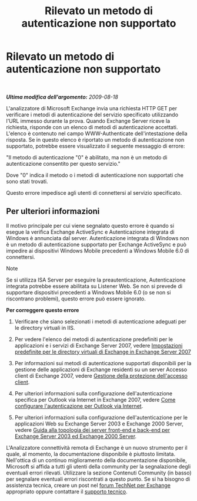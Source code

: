 ﻿---
title: Rilevato un metodo di autenticazione non supportato
TOCTitle: Rilevato un metodo di autenticazione non supportato
ms:assetid: 1260976c-1b9f-4eae-b805-94fabcc4d39c
ms:mtpsurl: https://technet.microsoft.com/it-it/library/Dd439361(v=EXCHG.80)
ms:contentKeyID: 27341514
ms.date: 10/25/2013
mtps_version: v=EXCHG.80
_tocRel: dd439364(v=exchg.80)/toc.json
ms.translationtype: HT
---

# Rilevato un metodo di autenticazione non supportato

 

_**Ultima modifica dell'argomento:** 2009-08-18_

L'analizzatore di Microsoft Exchange invia una richiesta HTTP GET per verificare i metodi di autenticazione del servizio specificato utilizzando l'URL immesso durante la prova. Quando Exchange Server riceve la richiesta, risponde con un elenco di metodi di autenticazione accettati. L'elenco è contenuto nel campo WWW-Authenticate dell'intestazione della risposta. Se in questo elenco è riportato un metodo di autenticazione non supportato, potrebbe essere visualizzato il seguente messaggio di errore:

"Il metodo di autenticazione "0" è abilitato, ma non è un metodo di autenticazione consentito per questo servizio."

Dove "0" indica il metodo o i metodi di autenticazione non supportati che sono stati trovati.

Questo errore impedisce agli utenti di connettersi al servizio specificato.

## Per ulteriori informazioni

Il motivo principale per cui viene segnalato questo errore è quando si esegue la verifica Exchange ActiveSync e Autenticazione integrata di Windows è annunciata dal server. Autenticazione integrata di Windows non è un metodo di autenticazione supportato per Exchange ActiveSync e può impedire ai dispositivi Windows Mobile precedenti a Windows Mobile 6.0 di connettersi.


> [!NOTE]
> Se si utilizza ISA Server per eseguire la preautenticazione, Autenticazione integrata potrebbe essere abilitata su Listener Web. Se non si prevede di supportare dispositivi precedenti a Windows Mobile 6.0 (o se non si riscontrano problemi), questo errore può essere ignorato.



**Per correggere questo errore**

1.  Verificare che siano selezionati i metodi di autenticazione adeguati per le directory virtuali in IIS.

2.  Per vedere l'elenco dei metodi di autenticazione predefiniti per le applicazioni e i servizi di Exchange Server 2007, vedere [Impostazioni predefinite per le directory virtuali di Exchange in Exchange Server 2007](http://go.microsoft.com/fwlink/?linkid=161402)

3.  Per informazioni sui metodi di autenticazione supportati disponibili per la gestione delle applicazioni di Exchange residenti su un server Accesso client di Exchange 2007, vedere [Gestione della protezione dell'accesso client](http://go.microsoft.com/fwlink/?linkid=100585).

4.  Per ulteriori informazioni sulla configurazione dell'autenticazione specifica per Outlook via Internet in Exchange 2007, vedere [Come configurare l'autenticazione per Outlook via Internet](http://go.microsoft.com/fwlink/?linkid=161403).

5.  Per ulteriori informazioni sulla configurazione dell'autenticazione per le applicazioni Web su Exchange Server 2003 e Exchange 2000 Server, vedere [Guida alla topologia dei server front-end e back-end per Exchange Server 2003 ed Exchange 2000 Server](http://go.microsoft.com/fwlink/?linkid=161404).

L'Analizzatore connettività remota di Exchange è un nuovo strumento per il quale, al momento, la documentazione disponibile è piuttosto limitata. Nell'ottica di un continuo miglioramento della documentazione disponibile, Microsoft si affida a tutti gli utenti della community per la segnalazione degli eventuali errori rilevati. Utilizzare la sezione Contenuti Community (in basso) per segnalare eventuali errori riscontrati a questo punto. Se si ha bisogno di assistenza tecnica, creare un post nel [forum TechNet per Exchange](http://go.microsoft.com/fwlink/?linkid=73420) appropriato oppure contattare il [supporto tecnico](http://go.microsoft.com/fwlink/?linkid=8158).

